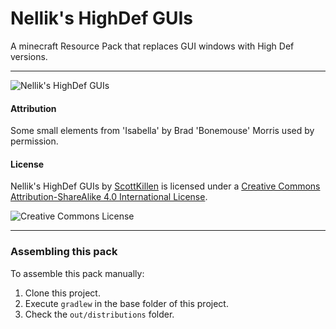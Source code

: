 # Nellik's HighDef GUIs

A minecraft Resource Pack that replaces GUI windows with High Def versions.

* * *

![Nellik's HighDef GUIs](https://media-elerium.cursecdn.com/attachments/211/716/deck.png)

#### Attribution

Some small elements from 'Isabella' by Brad 'Bonemouse' Morris used by permission.

#### License

Nellik's HighDef GUIs by [ScottKillen](http://no.link.yet") is licensed under a [Creative Commons Attribution-ShareAlike 4.0 International License](http://creativecommons.org/licenses/by-sa/4.0/).

![Creative Commons License](https://i.creativecommons.org/l/by-sa/4.0/88x31.png)

* * *

### Assembling this pack

To assemble this pack manually:

1. Clone this project.
1. Execute `gradlew` in the base folder of this project.
1. Check the `out/distributions` folder.
